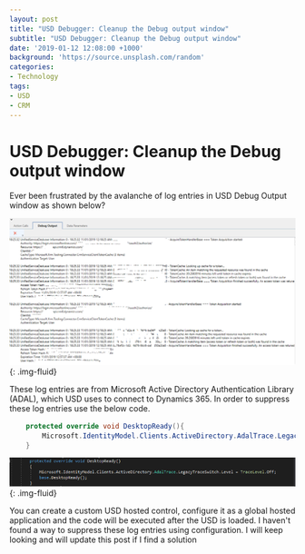```yaml
---
layout: post
title: "USD Debugger: Cleanup the Debug output window"
subtitle: "USD Debugger: Cleanup the Debug output window"
date: '2019-01-12 12:08:00 +1000'
background: 'https://source.unsplash.com/random'
categories:
- Technology
tags:
- USD
- CRM
---
```

# USD Debugger: Cleanup the Debug output window

Ever been frustrated by the avalanche of log entries in USD Debug Output window as shown below?

![image](/uploads/2019/01/usddebugger1.png){: .img-fluid}


These log entries are from Microsoft Active Directory Authentication Library (ADAL), which USD uses to connect to Dynamics 365. In order to suppress these log entries use the below code.
    
```csharp    
    protected override void DesktopReady(){
        Microsoft.IdentityModel.Clients.ActiveDirectory.AdalTrace.LegacyTraceSwitch.Level = TraceLevel.Off;base.DesktopReady();
    }
```

![image](/uploads/2019/01/usddebugger2.png){: .img-fluid}

You can create a custom USD hosted control, configure it as a global hosted application and the code will be executed after the USD is loaded. I haven't found a way to suppress these log entries using configuration. I will keep looking and will update this post if I find a solution


  